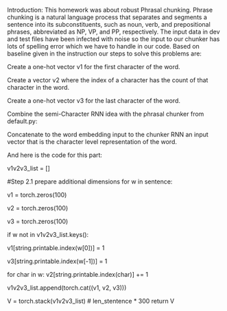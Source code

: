 Introduction: This homework was about robust Phrasal chunking. Phrase chunking is a natural language process that separates and segments a sentence into its subconstituents, such as noun, verb, and prepositional phrases, abbreviated as NP, VP, and PP, respectively. The input data in dev and test files have been infected with noise so the input to our chunker has lots of spelling error which we have to handle in our code. Based on baseline given in the instruction our steps to solve this problems are:

Create a one-hot vector v1 for the first character of the word.

Create a vector v2 where the index of a character has the count of that character in the word.

Create a one-hot vector v3 for the last character of the word.

Combine the semi-Character RNN idea with the phrasal chunker from default.py:

Concatenate to the word embedding input to the chunker RNN an input vector that is the character level representation of the word.

And here is the code for this part:

v1v2v3_list = []

#Step 2.1 prepare additional dimensions for w in sentence:

v1 = torch.zeros(100)

v2 = torch.zeros(100)

v3 = torch.zeros(100)

if w not in v1v2v3_list.keys():

v1[string.printable.index(w[0])] = 1

v3[string.printable.index(w[-1])] = 1

for char in w:
v2[string.printable.index(char)] += 1

v1v2v3_list.append(torch.cat((v1, v2, v3)))

V = torch.stack(v1v2v3_list) # len_stentence * 300 return V
